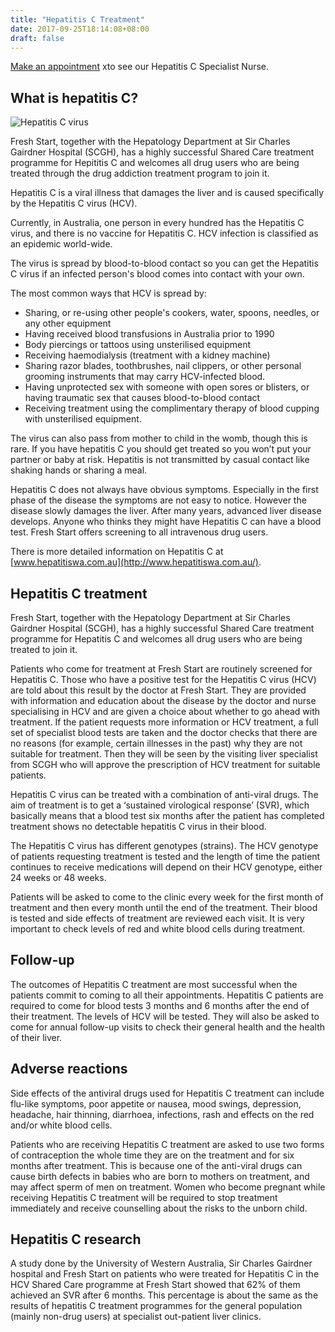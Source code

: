 ```yaml
---
title: "Hepatitis C Treatment"
date: 2017-09-25T18:14:08+08:00
draft: false
---
```


[Make an appointment](/contact/contact) xto see our Hepatitis C Specialist Nurse.

## What is hepatitis C?

![Hepatitis C virus](/img/hepatitis.jpg)

Fresh Start, together with the Hepatology Department at Sir Charles Gairdner Hospital (SCGH), has a highly successful Shared Care treatment programme for Hepititis C and welcomes all drug users who are being treated through the drug addiction treatment program to join it.

Hepatitis C is a viral illness that damages the liver and is caused specifically by the Hepatitis C virus (HCV).

Currently, in Australia, one person in every hundred has the Hepatitis C virus, and there is no vaccine for Hepatitis C. HCV infection is classified as an epidemic world-wide.

The virus is spread by blood-to-blood contact so you can get the Hepatitis C virus if an infected person's blood comes into contact with your own.

The most common ways that HCV is spread by:

* Sharing, or re-using other people's cookers, water, spoons, needles, or any other equipment
* Having received blood transfusions in Australia prior to 1990
* Body piercings or tattoos using unsterilised equipment
* Receiving haemodialysis (treatment with a kidney machine)
* Sharing razor blades, toothbrushes, nail clippers, or other personal grooming instruments that may carry HCV-infected blood.
* Having unprotected sex with someone with open sores or blisters, or having traumatic sex that causes blood-to-blood contact
* Receiving treatment using the complimentary therapy of blood cupping with unsterilised equipment.

The virus can also pass from mother to child in the womb, though this is rare. If you have hepatitis C you should get treated so you won’t put your partner or baby at risk. Hepatitis is not transmitted by casual contact like shaking hands or sharing a meal.

Hepatitis C does not always have obvious symptoms. Especially in the first phase of the disease the symptoms are not easy to notice. However the disease slowly damages the liver. After many years, advanced liver disease develops. Anyone who thinks they might have Hepatitis C can have a blood test. Fresh Start offers screening to all intravenous drug users.

There is more detailed information on Hepatitis C at [www.hepatitiswa.com.au](http://www.hepatitiswa.com.au/).

## Hepatitis C treatment

Fresh Start, together with the Hepatology Department at Sir Charles Gairdner Hospital (SCGH), has a highly successful Shared Care treatment programme for Hepatitis C and welcomes all drug users who are being treated to join it.

Patients who come for treatment at Fresh Start are routinely screened for Hepatitis C. Those who have a positive test for the Hepatitis C virus (HCV) are told about this result by the doctor at Fresh Start. They are provided with information and education about the disease by the doctor and nurse specialising in HCV and are given a choice about whether to go ahead with treatment. If the patient requests more information or HCV treatment, a full set of specialist blood tests are taken and the doctor checks that there are no reasons (for example, certain illnesses in the past) why they are not suitable for treatment. Then they will be seen by the visiting liver specialist from SCGH who will approve the prescription of HCV treatment for suitable patients.

Hepatitis C virus can be treated with a combination of anti-viral drugs. The aim of treatment is to get a ‘sustained virological response’ (SVR), which basically means that a blood test six months after the patient has completed treatment shows no detectable hepatitis C virus in their blood.

The Hepatitis C virus has different genotypes (strains). The HCV genotype of patients requesting treatment is tested and the length of time the patient continues to receive medications will depend on their HCV genotype, either 24 weeks or 48 weeks.

Patients will be asked to come to the clinic every week for the first month of treatment and then every month until the end of the treatment. Their blood is tested and side effects of treatment are reviewed each visit. It is very important to check levels of red and white blood cells during treatment.

## Follow-up

The outcomes of Hepatitis C treatment are most successful when the patients commit to coming to all their appointments. Hepatitis C patients are required to come for blood tests 3 months and 6 months after the end of their treatment. The levels of HCV will be tested. They will also be asked to come for annual follow-up visits to check their general health and the health of their liver.

## Adverse reactions

Side effects of the antiviral drugs used for Hepatitis C treatment can include flu-like symptoms, poor appetite or nausea, mood swings, depression, headache, hair thinning, diarrhoea, infections, rash and effects on the red and/or white blood cells.

Patients who are receiving Hepatitis C treatment are asked to use two forms of contraception the whole time they are on the treatment and for six months after treatment. This is because one of the anti-viral drugs can cause birth defects in babies who are born to mothers on treatment, and may affect sperm of men on treatment. Women who become pregnant while receiving Hepatitis C treatment will be required to stop treatment immediately and receive counselling about the risks to the unborn child.

## Hepatitis C research

A study done by the University of Western Australia, Sir Charles Gairdner hospital and Fresh Start on patients who were treated for Hepatitis C in the HCV Shared Care programme at Fresh Start showed that 62% of them achieved an SVR after 6 months. This percentage is about the same as the results of hepatitis C treatment programmes for the general population (mainly non-drug users) at specialist out-patient liver clinics.
